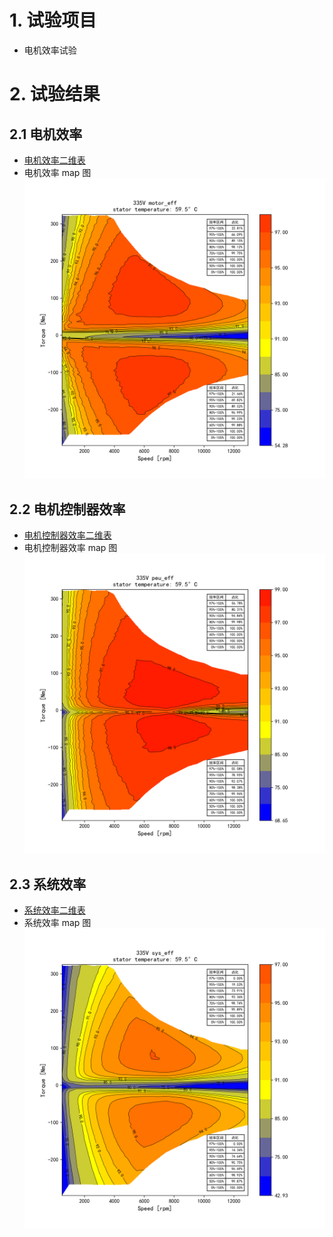 
# 1. 试验项目

- 电机效率试验

# 2. 试验结果

## 2.1 电机效率

- [电机效率二维表](motor_eff_pivot.csv)
- 电机效率 map 图
![电机效率 map 图](335V_335Vmotor_eff.png)

## 2.2 电机控制器效率 

- [电机控制器效率二维表](peu_eff_pivot.csv)
- 电机控制器效率 map 图
![电机控制器效率 map 图](335V_335Vpeu_eff.png)

## 2.3 系统效率

- [系统效率二维表](sys_eff_pivot.csv)
- 系统效率 map 图
![系统效率 map 图](335V_335Vsys_eff.png)
